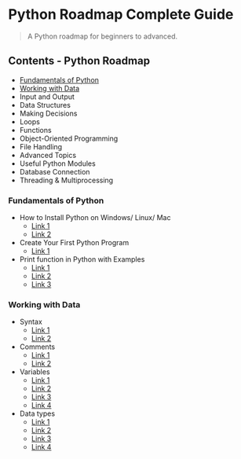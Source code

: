 # Python Roadmap Complete Guide
> A Python roadmap for beginners to advanced.

## Contents - Python Roadmap

* [Fundamentals of Python](#fundamentals-of-python)
* [Working with Data](#working-with-data)
* Input and Output
* Data Structures
* Making Decisions
* Loops
* Functions
* Object-Oriented Programming
* File Handling
* Advanced Topics
* Useful Python Modules
* Database Connection
* Threading & Multiprocessing

### Fundamentals of Python

- How to Install Python on Windows/ Linux/ Mac
  - [Link 1](https://www.guru99.com/how-to-install-python.html)
  - [Link 2](https://www.python.org/downloads/)
- Create Your First Python Program
  - [Link 1](https://www.guru99.com/creating-your-first-python-program.html)
- Print function in Python with Examples
  - [Link 1](https://www.programiz.com/python-programming/methods/built-in/print)
  - [Link 2](https://www.w3schools.com/python/ref_func_print.asp)
  - [Link 3](https://www.guru99.com/print-python-examples.html)

### Working with Data

- Syntax
  - [Link 1](https://www.w3schools.com/python/python_syntax.asp)
  - [Link 2](https://www.tutorialspoint.com/python/python_basic_syntax.htm)
- Comments
  - [Link 1](https://www.w3schools.com/python/python_comments.asp)
  - [Link 2](https://www.programiz.com/python-programming/comments)
- Variables
  - [Link 1](https://www.w3schools.com/python/python_variables.asp)
  - [Link 2](https://www.guru99.com/variables-in-python.html)
  - [Link 3](https://www.tutorialspoint.com/python/python_variable_types.htm)
  - [Link 4](https://www.geeksforgeeks.org/python-variables/)
- Data types
  - [Link 1](https://www.w3schools.com/python/python_datatypes.asp)
  - [Link 2](https://www.programiz.com/python-programming/variables-datatypes)
  - [Link 3](https://www.geeksforgeeks.org/python/python-data-types/)
  - [Link 4](https://www.tpointtech.com/python-data-types)
